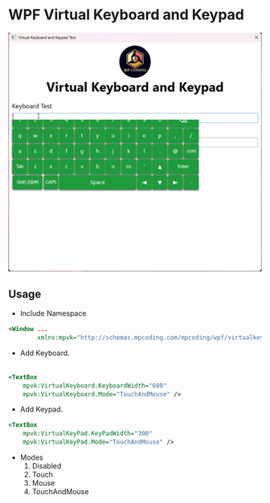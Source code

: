 WPF Virtual Keyboard and Keypad
================================

![Demo](GIF.gif)

## Usage
- Include Namespace
```xml
<Window ...
        xmlns:mpvk="http://schemas.mpcoding.com/mpcoding/wpf/virtualkeys">
```
- Add Keyboard.
```xml

<TextBox
    mpvk:VirtualKeyboard.KeyboardWidth="600"
    mpvk:VirtualKeyboard.Mode="TouchAndMouse" />
```
- Add Keypad.
```xml
<TextBox
    mpvk:VirtualKeyPad.KeyPadWidth="300"
    mpvk:VirtualKeyPad.Mode="TouchAndMouse" />
```

* Modes
    1. Disabled
    2. Touch
    3. Mouse
    4. TouchAndMouse